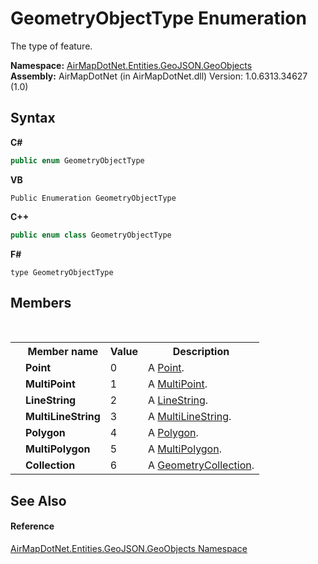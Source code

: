 # GeometryObjectType Enumeration
 

The type of feature.

**Namespace:**&nbsp;<a href="N_AirMapDotNet_Entities_GeoJSON_GeoObjects">AirMapDotNet.Entities.GeoJSON.GeoObjects</a><br />**Assembly:**&nbsp;AirMapDotNet (in AirMapDotNet.dll) Version: 1.0.6313.34627 (1.0)

## Syntax

**C#**<br />
``` C#
public enum GeometryObjectType
```

**VB**<br />
``` VB
Public Enumeration GeometryObjectType
```

**C++**<br />
``` C++
public enum class GeometryObjectType
```

**F#**<br />
``` F#
type GeometryObjectType
```


## Members
&nbsp;<table><tr><th></th><th>Member name</th><th>Value</th><th>Description</th></tr><tr><td /><td target="F:AirMapDotNet.Entities.GeoJSON.GeoObjects.GeometryObjectType.Point">**Point**</td><td>0</td><td>A <a href="T_AirMapDotNet_Entities_GeoJSON_GeoObjects_Point">Point</a>.</td></tr><tr><td /><td target="F:AirMapDotNet.Entities.GeoJSON.GeoObjects.GeometryObjectType.MultiPoint">**MultiPoint**</td><td>1</td><td>A <a href="T_AirMapDotNet_Entities_GeoJSON_GeoObjects_MultiPoint">MultiPoint</a>.</td></tr><tr><td /><td target="F:AirMapDotNet.Entities.GeoJSON.GeoObjects.GeometryObjectType.LineString">**LineString**</td><td>2</td><td>A <a href="T_AirMapDotNet_Entities_GeoJSON_GeoObjects_LineString">LineString</a>.</td></tr><tr><td /><td target="F:AirMapDotNet.Entities.GeoJSON.GeoObjects.GeometryObjectType.MultiLineString">**MultiLineString**</td><td>3</td><td>A <a href="T_AirMapDotNet_Entities_GeoJSON_GeoObjects_MultiLineString">MultiLineString</a>.</td></tr><tr><td /><td target="F:AirMapDotNet.Entities.GeoJSON.GeoObjects.GeometryObjectType.Polygon">**Polygon**</td><td>4</td><td>A <a href="T_AirMapDotNet_Entities_GeoJSON_GeoObjects_Polygon">Polygon</a>.</td></tr><tr><td /><td target="F:AirMapDotNet.Entities.GeoJSON.GeoObjects.GeometryObjectType.MultiPolygon">**MultiPolygon**</td><td>5</td><td>A <a href="T_AirMapDotNet_Entities_GeoJSON_GeoObjects_MultiPolygon">MultiPolygon</a>.</td></tr><tr><td /><td target="F:AirMapDotNet.Entities.GeoJSON.GeoObjects.GeometryObjectType.Collection">**Collection**</td><td>6</td><td>A <a href="T_AirMapDotNet_Entities_GeoJSON_GeoObjects_GeometryCollection">GeometryCollection</a>.</td></tr></table>

## See Also


#### Reference
<a href="N_AirMapDotNet_Entities_GeoJSON_GeoObjects">AirMapDotNet.Entities.GeoJSON.GeoObjects Namespace</a><br />